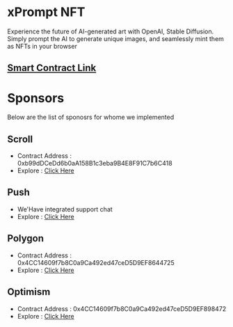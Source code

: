 # xPrompt NFT

Experience the future of AI-generated art with OpenAI, Stable Diffusion. Simply prompt the AI to generate unique images, and seamlessly mint them as NFTs in your browser

## [Smart Contract Link](https://github.com/xpromptnft/NFT-factory)

# Sponsors
Below are the list of sponosrs for whome we implemented 

## Scroll
- Contract Address : 0xb99dDCeDd6b0aA158B1c3eba9B4E8F91C7b6C418
- Explore : [Click Here](https://blockscout.scroll.io/address/0xb99dDCeDd6b0aA158B1c3eba9B4E8F91C7b6C418)

## Push
- We'Have integrated support chat
- Explore : [Click Here](https://github.com/xpromptnft/xpromptnft/blob/main/components/navbar/NavItem.tsx)

## Polygon
- Contract Address : 0x4CC14609f7b8C0a9Ca492ed47ceD5D9EF8644725
- Explore : [Click Here](https://mumbai.polygonscan.com/address/0x4cc14609f7b8c0a9ca492ed47ced5d9ef8644725)

## Optimism
- Contract Address : 0x4CC14609f7b8C0a9Ca492ed47ceD5D9EF898472
- Explore : [Click Here](https://mumbai.polygonscan.com/address/0x4cc14609f7b8c0a9ca492ed47ced5d9ef8644725)

